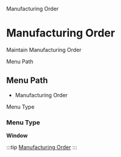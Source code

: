 
Manufacturing Order
# Manufacturing Order


Maintain Manufacturing Order

Menu Path
## Menu Path



- Manufacturing Order

Menu Type
### Menu Type

**Window**


:::tip
[Manufacturing Order](functional-guide/window/window-manufacturing-order.md)
:::